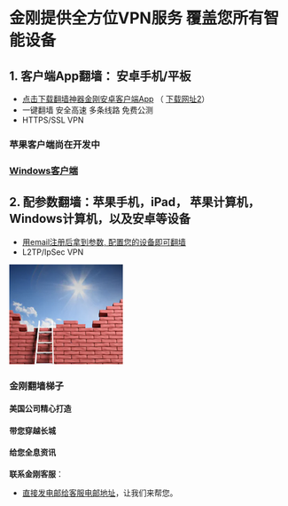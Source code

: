 # 金刚提供全方位VPN服务 覆盖您所有智能设备
## 1. 客户端App翻墙： 安卓手机/平板 
- [点击下载翻墙神器金刚安卓客户端App](https://github.com/a2zitpro/client/releases/download/2.1/app-prod-release.apk) （ [下载网址2](https://myfasttrack.org/midman/dl_an_1358.php)） 
- 一键翻墙 安全高速 多条线路 免费公测 
- HTTPS/SSL VPN 

### 苹果客户端尚在开发中
### [Windows客户端](https://a2zitpro.github.io/web/win)

## 2. 配参数翻墙：苹果手机，iPad， 苹果计算机，Windows计算机，以及安卓等设备 
- [用email注册后拿到参数, 配置您的设备即可翻墙](https://a2zitpro.github.io/web/l2_reg) 
- L2TP/IpSec VPN

![image](l-w-s-athird.png)


### 金刚翻墙梯子

#### 美国公司精心打造
####     带您穿越长城
####     给您全息资讯


**联系金刚客服**：
  * [直接发电邮给客服电邮地址](mailto:cs@a2zitpro.com)，让我们来帮您。
